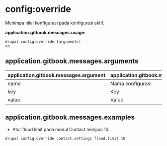 # config:override
Menimpa nilai konfigurasi pada konfigurasi aktif.

**application.gitbook.messages.usage:**
```
drupal config:override [arguments]
co
```

## application.gitbook.messages.arguments
application.gitbook.messages.argument | application.gitbook.messages.details
---------|-------------
name | Nama konfigurasi
key | Key
value | Value

## application.gitbook.messages.examples
* Atur flood limit pada modul Contact menjadi 10.
```
drupal config:override contact.settings flood.limit 10
```
